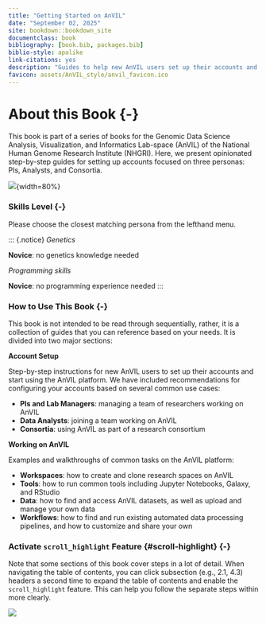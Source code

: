 ```yaml
---
title: "Getting Started on AnVIL"
date: "September 02, 2025"
site: bookdown::bookdown_site
documentclass: book
bibliography: [book.bib, packages.bib]
biblio-style: apalike
link-citations: yes
description: "Guides to help new AnVIL users set up their accounts and start doing research on the AnVIL platform"
favicon: assets/AnVIL_style/anvil_favicon.ico
---
```




# About this Book {-}

This book is part of a series of books for the Genomic Data Science Analysis, Visualization, and Informatics Lab-space (AnVIL) of the National Human Genome Research Institute (NHGRI). Here, we present opinionated step-by-step guides for setting up accounts focused on three personas: PIs, Analysts, and Consortia.

![](index_files/figure-docx//1kGxHkP0JVPNF1kla5XEqaIt1yz9s4ZbgzJ2zfL7GmTE_gf8e59f4b48_0_0.png){width=80%}

### Skills Level {-}

Please choose the closest matching persona from the lefthand menu.

::: {.notice}
_Genetics_  

**Novice**: no genetics knowledge needed

_Programming skills_  

**Novice**: no programming experience needed
:::

### How to Use This Book {-}

This book is not intended to be read through sequentially, rather, it is a collection of guides that you can reference based on your needs.  It is divided into two major sections:

**Account Setup**

Step-by-step instructions for new AnVIL users to set up their accounts and start using the AnVIL platform.  We have included recommendations for configuring your accounts based on several common use cases:

- **PIs and Lab Managers**: managing a team of researchers working on AnVIL
- **Data Analysts**: joining a team working on AnVIL
- **Consortia**: using AnVIL as part of a research consortium

**Working on AnVIL**

Examples and walkthroughs of common tasks on the AnVIL platform:

- **Workspaces**: how to create and clone research spaces on AnVIL
- **Tools**: how to run common tools including Jupyter Notebooks, Galaxy, and RStudio
- **Data**: how to find and access AnVIL datasets, as well as upload and manage your own data
- **Workflows**: how to find and run existing automated data processing pipelines, and how to customize and share your own

### Activate `scroll_highlight` Feature {#scroll-highlight} {-}

Note that some sections of this book cover steps in a lot of detail. When navigating the table of contents, you can click subsection (e.g., 2.1, 4.3) headers a second time to expand the table of contents and enable the `scroll_highlight` feature. This can help you follow the separate steps within more clearly.

![](index_files/figure-docx//1kGxHkP0JVPNF1kla5XEqaIt1yz9s4ZbgzJ2zfL7GmTE_gde0d2ef5f6_0_1.png)
